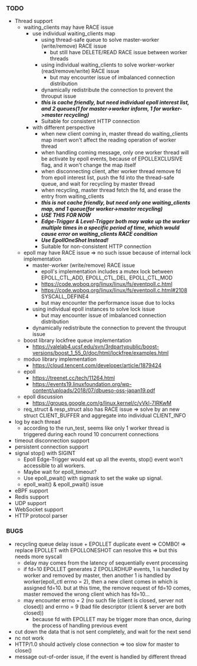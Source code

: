 ### TODO
- Thread support
    - waiting_clients may have RACE issue
        - use individual waiting_clients map
            - using thread-safe queue to solve master-worker (write/remove) RACE issue
                - but still have DELETE/READ RACE issue between worker threads
            - using individual waiting_clients to solve worker-worker (read/remove/write) RACE issue
                - but may encounter issue of imbalanced connection distribution
            - dynamically redistribute the connection to prevent the throuput issue
            - ***this is cache friendly, but need individual epoll interest list, and 2 queues(1 for master->worker inform, 1 for worker->master recycling)***
            - Suitable for consistent HTTP connection
        - with different perspective
            - when new client coming in, master thread do waiting_clients map insert won't affect the reading operation of worker thread
            - when handling coming message, only one worker thread will be activate by epoll events, because of EPOLLEXCLUSIVE flag, and it won't change the map itself
            - when disconnecting client, after worker thread remove fd from epoll interest list, push the fd into the thread-safe queue, and wait for recycling by master thread
            - when recycling, master thread fetch the fd, and erase the entry from waiting_clients
            - ***this is not cache friendly, but need only one waiting_clients map, and 1 queue(for worker->master recycling)***
            - ***USE THIS FOR NOW***
            - ***Edge-Trigger & Level-Trigger both may wake up the worker multiple times in a specific period of time, which would cause error on waiting_clients RACE condition***
            - ***Use EpollOneShot Instead!***
            - Suitable for non-consistent HTTP connection
    - epoll may have RACE issue => no such issue because of internal lock implementation
        - master-worker (write/remove) RACE issue
            - epoll's implementation includes a mutex lock between EPOLL_CTL_ADD, EPOLL_CTL_DEL, EPOLL_CTL_MOD
            - https://code.woboq.org/linux/linux/fs/eventpoll.c.html
            - https://code.woboq.org/linux/linux/fs/eventpoll.c.html#2108 SYSCALL_DEFINE4
            - but may encounter the performance issue due to locks
        - using individual epoll instances to solve lock issue
            - but may encounter issue of imbalanced connection distribution
        - dynamically redistribute the connection to prevent the throuput issue
    - boost library lockfree queue implementation
        - https://valelab4.ucsf.edu/svn/3rdpartypublic/boost-versions/boost_1_55_0/doc/html/lockfree/examples.html
    - moduo library implementation
        - https://cloud.tencent.com/developer/article/1879424
    - epoll
        - https://treenet.cc/tech/11264.html
        - https://events19.linuxfoundation.org/wp-content/uploads/2018/07/dbueso-oss-japan19.pdf
    - epoll discussion
        - https://groups.google.com/g/linux.kernel/c/yVkl-7IRKwM
    - req_struct & resp_struct also has RACE issue => solve by an new struct CLIENT_BUFFER and aggregate into individual CLIENT_INFO
- log by each thread
    - according to the run_test, seems like only 1 worker thread is triggered during each round 10 concurrent connections
- timeout disconnection support
- persistent connection support
- signal stop() with SIGINT
    - Epoll Edge-Trigger would eat up all the events, stop() event won't accessible to all workers.
    - Maybe wait for epoll_timeout?
    - Use epoll_pwait() with sigmask to set the wake up signal.
    - epoll_wait() & epoll_pwait() issue
- eBPF support
- Redis support
- UDP support
- WebSocket support
- HTTP protocol parser


### BUGS
- recycling queue delay issue + EPOLLET duplicate event => COMBO! => replace EPOLLET with EPOLLONESHOT can resolve this => but this needs more syscall
    - delay may comes from the latency of sequentially event processing
    - if fd=10 EPOLLET generates 2 EPOLLRDHUP events, 1 is handled by worker and removed by master, then another 1 is handled by worker(epoll_ctl errno = 2), then a new client comes in which is assigned fd=10. but at this time, the remove request of fd=10 comes, master removed the wrong client which has fd=10...
    - may encounter errno = 2 (no such file (client is closed, server not closed)) and errno = 9 (bad file descriptor (client & server are both closed))
        - because fd with EPOLLET may be trigger more than once, during the process of handling previous event
- cut down the data that is not sent completely, and wait for the next send
- nc not work
- HTTP/1.0 should actively close connection => too slow for master to close()
- message out-of-order issue, if the event is handled by different thread
